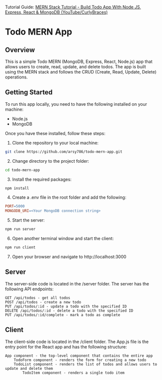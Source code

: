 Tutorial Guide: [MERN Stack Tutorial - Build Todo App With Node JS, Express, React & MongoDB (YouTube/CurlyBraces)](https://www.youtube.com/watch?v=U4syTDaAKWg)

# Todo MERN App

## Overview

This is a simple Todo MERN (MongoDB, Express, React, Node.js) app that allows users to create, read, update, and delete todos. The app is built using the MERN stack and follows the CRUD (Create, Read, Update, Delete) operations.

## Getting Started

To run this app locally, you need to have the following installed on your machine:

- Node.js
- MongoDB

Once you have these installed, follow these steps:

1. Clone the repository to your local machine:

```sh
git clone https://github.com/arsy786/todo-mern-app.git
```

2. Change directory to the project folder:

```sh
cd todo-mern-app
```

3. Install the required packages:

```sh
npm install
```

4. Create a .env file in the root folder and add the following:

```makefile
PORT=5000
MONGODB_URI=<Your MongoDB connection string>
```

5. Start the server:

```sh
npm run server
```

6. Open another terminal window and start the client:

```sh
npm run client
```

7. Open your browser and navigate to http://localhost:3000

## Server

The server-side code is located in the /server folder. The server has the following API endpoints:

    GET /api/todos - get all todos
    POST /api/todos - create a new todo
    PUT /api/todos/:id - update a todo with the specified ID
    DELETE /api/todos/:id - delete a todo with the specified ID
    PUT /api/todos/:id/complete - mark a todo as complete

## Client

The client-side code is located in the /client folder. The App.js file is the entry point for the React app and has the following structure:

    App component - the top-level component that contains the entire app
        TodoForm component - renders the form for creating a new todo
        TodoList component - renders the list of todos and allows users to update and delete them
            TodoItem component - renders a single todo item
